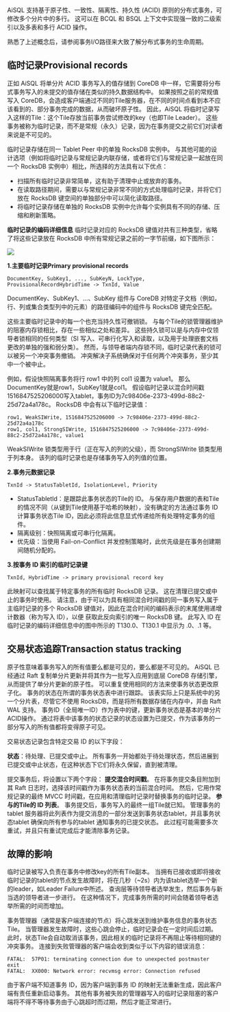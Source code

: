 AiSQL 支持基于原子性、一致性、隔离性、持久性 (ACID) 原则的分布式事务，可修改多个分片中的多行。 这可以在 BCQL 和 BSQL 上下文中实现强一致的二级索引以及多表和多行 ACID 操作。

熟悉了上述概念后，请参阅事务I/O路径来大致了解分布式事务的生命周期。

## **临时记录Provisional records**

正如 AiSQL 将单分片 ACID 事务写入的值存储到 CoreDB 中一样，它需要将分布式事务写入的未提交的值存储在类似的持久数据结构中。 如果按照之前的常规值写入 CoreDB，会造成客户端通过不同的Tile服务器，在不同的时间点看到本不应该看到的、部分事务完成的数据，从而破坏原子性。 因此，AiSQL 将临时记录写入这样的Tile：这个Tile存放当前事务尝试修改的key（也即Tile Leader）。 这些事务被称为临时记录，而不是常规（永久）记录，因为在事务提交之前它们对读者来说是不可见的。

临时记录存储在同一 Tablet Peer 中的单独 RocksDB 实例中。 与其他可能的设计选项（例如将临时记录与常规记录内联存储，或者将它们与常规记录一起放在同一个 RocksDB 实例中）相比，所选择的方法具有以下优点：

* 扫描所有临时记录非常简单，这有助于清理中止或放弃的事务。
* 在读取路径期间，需要以与常规记录非常不同的方式处理临时记录，并将它们放在 RocksDB 键空间的单独部分中可以简化读取路径。
* 将临时记录存储在单独的 RocksDB 实例中允许每个实例具有不同的存储、压缩和刷新策略。

**临时记录的编码详细信息**
临时记录对应的 RocksDB 键值对共有三种类型，省略了将这些记录放在 RocksDB 中所有常规记录之前的一字节前缀，如下图所示：

![](media/chapter9/16.png)


**1.主要临时记录Primary provisional records**

```
DocumentKey, SubKey1, ..., SubKeyN, LockType, ProvisionalRecordHybridTime -> TxnId, Value
```

DocumentKey、SubKey1、...、SubKey 组件与 CoreDB 对特定子文档（例如，行、列或集合类型列中的元素）的路径编码中的组件与 RocksDB 键完全匹配。

这些主要临时记录中的每一个也充当持久性可撤销锁。 与每个Tile的锁管理器维护的阻塞内存锁相比，存在一些相似之处和差异。 这些持久锁可以是与内存中仅领导者锁相同的任何类型（SI 写入、可串行化写入和读取，以及用于处理嵌套文档更改的单独的强和弱分类）。 然而，与领导者端内存锁不同，临时记录代表的锁可以被另一个冲突事务撤销。 冲突解决子系统确保对于任何两个冲突事务，至少其中一个被中止。

例如，假设快照隔离事务将行 row1 中的列 col1 设置为 value1。 那么DocumentKey就是row1，SubKey1就是col1。 假设临时记录以混合时间戳1516847525206000写入tablet，事务ID为7c98406e-2373-499d-88c2-25d72a4a178c。 RocksDB 中会有以下临时记录值：

```
row1, WeakSIWrite, 1516847525206000 -> 7c98406e-2373-499d-88c2-25d72a4a178c
row1, col1, StrongSIWrite, 1516847525206000 -> 7c98406e-2373-499d-88c2-25d72a4a178c, value1
```

WeakSIWrite 锁类型用于行（正在写入的列的父级），而 StrongSIWrite 锁类型用于列本身。 该列的临时记录也是存储事务写入的列值的位置。

**2.事务元数据记录**

```
TxnId -> StatusTabletId, IsolationLevel, Priority
```

* StatusTabletId：是跟踪此事务状态的Tile的 ID。 与保存用户数据的表和Tile的情况不同（从键到Tile使用基于哈希的映射），没有确定的方法通过事务 ID 计算事务状态Tile  ID，因此必须将此信息显式传递给所有处理特定事务的组件。
* 隔离级别：快照隔离或可串行化隔离。
* 优先级：当使用 Fail-on-Conflict 并发控制策略时，此优先级是在事务创建期间随机分配的。

**3.按事务 ID 索引的临时记录键**

```
TxnId, HybridTime -> primary provisional record key
```

此映射可以查找属于特定事务的所有临时 RocksDB 记录。 这在清理已提交或中止的事务时使用。 请注意，由于可以为具有相同混合时间戳的同一事务写入属于主临时记录的多个 RocksDB 键值对，因此在混合时间的编码表示的末尾使用递增计数器（称为写入 ID），以便 获取此反向索引的唯一 RocksDB 键。 此写入 ID 在临时记录的编码详细信息中的图中所示的 T130.0、T130.1 中显示为 .0、.1 等。

## **交易状态追踪Transaction status tracking**

原子性意味着事务写入的所有值要么都是可见的，要么都是不可见的。 AiSQL 已经通过 Raft 复制单分片更新并将其作为一批写入应用到底层 CoreDB 存储引擎，从而提供了单分片更新的原子性。 可以重复使用相同的方法来使事务状态更改原子化。 事务的状态在所谓的事务状态表中进行跟踪。 该表实际上只是系统中的另一个分片表，尽管它不使用 RocksDB，而是将所有数据存储在内存中，并由 Raft WAL 支持。 事务ID（全局唯一ID）作为表中的键，更新事务状态是基本的单分片ACID操作。 通过将表中该事务的状态记录的状态设置为已提交，作为该事务的一部分写入的所有值都将变得原子可见。

交易状态记录包含特定交易 ID 的以下字段：

**状态**：待处理、已提交或中止。 所有事务一开始都处于待处理状态，然后进展到已提交或中止状态，在这种状态下它们将永久保留，直到被清理。

提交事务后，将设置以下两个字段：
**提交混合时间戳**。 在将事务提交条目附加到其 Raft 日志时，选择该时间戳作为事务状态表的当前混合时间。 然后，它用作常规记录的最终 MVCC 时间戳，在应用和清理临时记录时替换事务的临时记录。
**参与的Tile的 ID 列表**。 事务提交后，事务写入的最终一组Tile就已知。 管理事务的tablet 服务器将此列表作为提交消息的一部分发送到事务状态tablet，并且事务状态tablet 确保向所有参与的tablet 通知事务的已提交状态。 此过程可能需要多次重试，并且只有重试完成后才能清除事务记录。

## **故障的影响**

临时记录被写入负责在事务中修改key的所有Tile副本。 当拥有已接收或即将接收临时记录的tablet的节点发生故障时，将在几秒（~2s）内为该tablet选举一个新的leader，如Leader Failure中所述。 查询层等待领导者选举发生，然后事务与新当选的领导者进一步进行。 在这种情况下，完成事务所需的时间会随着领导者选举所需的时间而增加。

事务管理器（通常是客户端连接的节点）将心跳发送到维护事务信息的事务状态Tile。 当管理器发生故障时，这些心跳会停止，临时记录会在一定时间后过期。 此时，状态Tile会自动取消该事务，因此相关的临时记录将不再阻止等待相同键的冲突事务。 连接到失败管理器的客户端会收到类似于以下内容的错误消息：

```
FATAL:  57P01: terminating connection due to unexpected postmaster exit
FATAL:  XX000: Network error: recvmsg error: Connection refused
```

由于客户端不知道事务 ID，因为客户端到事务 ID 的映射无法重新生成，因此客户端有责任重新启动事务。 其他有事务被失败的管理器写入的临时记录阻塞的客户端将不得不等待事务由于心跳超时而过期，然后才能正常进行。
